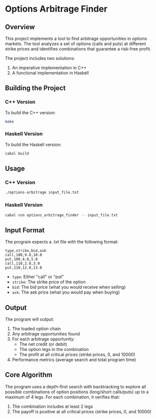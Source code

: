 # Options Arbitrage Finder

## Overview
This project implements a tool to find arbitrage opportunities in options markets. The tool analyzes a set of options (calls and puts) at different strike prices and identifies combinations that guarantee a risk-free profit.

The project includes two solutions:
1. An imperative implementation in C++
2. A functional implementation in Haskell

## Building the Project

### C++ Version
To build the C++ version:
```bash
make
```

### Haskell Version
To build the Haskell version:
```bash
cabal build
```

## Usage

### C++ Version
```bash
./options-arbitrage input_file.txt
```

### Haskell Version
```bash
cabal run options_arbitrage_finder -- input_file.txt
```

## Input Format
The program expects a .txt file with the following format:
```
type,strike,bid,ask
call,100,9.8,10.0
put,100,4.8,5.0
call,110,2.8,3.0
put,110,12.8,13.0
```

- `type`: Either "call" or "put"
- `strike`: The strike price of the option
- `bid`: The bid price (what you would receive when selling)
- `ask`: The ask price (what you would pay when buying)

## Output
The program will output:
1. The loaded option chain
2. Any arbitrage opportunities found
3. For each arbitrage opportunity:
   - The net credit (or debit)
   - The option legs in the combination
   - The profit at all critical prices (strike prices, 0, and 10000)
4. Performance metrics (average search and total program time)

## Core Algorithm
The program uses a depth-first search with backtracking to explore all possible combinations of option positions (long/short calls/puts) up to a maximum of 4 legs. For each combination, it verifies that:
1. The combination includes at least 2 legs
2. The payoff is positive at all critical prices (strike prices, 0, and 10000)
